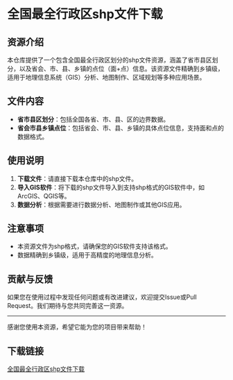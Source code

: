 # 全国最全行政区shp文件下载

## 资源介绍

本仓库提供了一个包含全国最全行政区划分的shp文件资源，涵盖了省市县区划分，以及省会、市、县、乡镇的点位（面+点）信息。该资源文件精确到乡镇级，适用于地理信息系统（GIS）分析、地图制作、区域规划等多种应用场景。

## 文件内容

- **省市县区划分**：包括全国各省、市、县、区的边界数据。
- **省会市县乡镇点位**：包括省会、市、县、乡镇的具体点位信息，支持面和点的数据格式。

## 使用说明

1. **下载文件**：请直接下载本仓库中的shp文件。
2. **导入GIS软件**：将下载的shp文件导入到支持shp格式的GIS软件中，如ArcGIS、QGIS等。
3. **数据分析**：根据需要进行数据分析、地图制作或其他GIS应用。

## 注意事项

- 本资源文件为shp格式，请确保您的GIS软件支持该格式。
- 数据精确到乡镇级，适用于高精度的地理信息分析。

## 贡献与反馈

如果您在使用过程中发现任何问题或有改进建议，欢迎提交Issue或Pull Request。我们期待与您共同完善这一资源。

---

感谢您使用本资源，希望它能为您的项目带来帮助！

## 下载链接

[全国最全行政区shp文件下载](https://pan.quark.cn/s/c85d15da21e6)